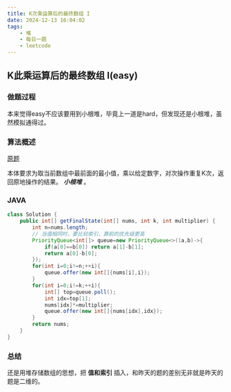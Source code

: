 ```yaml
---
title: K次乘运算后的最终数组 I
date: 2024-12-13 16:04:02
tags:
    - 堆
    - 每日一题
    - leetcode
---
```


## K此乘运算后的最终数组 I(easy)
### 做题过程
本来觉得easy不应该要用到小根堆，毕竟上一道是hard，但发现还是小根堆，虽然模拟通得过。

### 算法概述
[原题](https://leetcode.cn/problems/final-array-state-after-k-multiplication-operations-i/description/)

本体要求为取当前数组中最前面的最小值，乘以给定数字，对次操作重复K次，返回原地操作的结果。 ***小根堆*** 。

### JAVA
```java
class Solution {
    public int[] getFinalState(int[] nums, int k, int multiplier) {
        int n=nums.length;
        // 当值相同时，要比较索引，靠前的优先级更高
        PriorityQueue<int[]> queue=new PriorityQueue<>((a,b)->{
            if(a[0]==b[0]) return a[1]-b[1];
            return a[0]-b[0];
        });
        for(int i=0;i!=n;++i){
            queue.offer(new int[]{nums[i],i});
        }
        for(int i=0;i!=k;++i){
            int[] top=queue.poll();
            int idx=top[1];
            nums[idx]*=multiplier;
            queue.offer(new int[]{nums[idx],idx});
        }
        return nums;
    }
}
```

### 总结
还是用堆存储数组的思想，把 **值和索引** 插入，和昨天的题的差别无非就是昨天的题是二维的。
 
